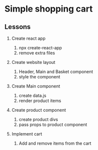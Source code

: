 # Simple shopping cart

## Lessons

1. Create react app

   1. npx create-react-app
   2. remove extra files

2. Create website layout

   1. Header, Main and Basket component
   2. style the component

3. Create Main component

   1. create data.js
   2. render product items

4. Create product component

   1. create product divs
   2. pass props to product component

5. Implement cart
   1. Add and remove items from the cart

